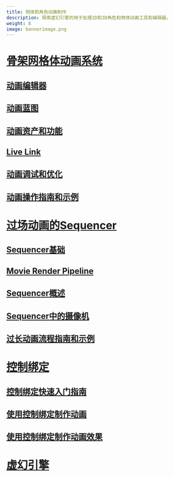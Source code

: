 ```yaml
---
title: 物体和角色动画制作
description: 探索虚幻引擎的用于处理2D和3D角色和物体动画工具和编辑器。
weight: 8
image: bannerimage.png
---
```

# [骨架网格体动画系统](https://dev.epicgames.com/documentation/zh-cn/unreal-engine/skeletal-mesh-animation-system-in-unreal-engine)
## [动画编辑器](https://dev.epicgames.com/documentation/zh-cn/unreal-engine/animation-editors-in-unreal-engine)
## [动画蓝图](https://dev.epicgames.com/documentation/zh-cn/unreal-engine/animation-blueprints-in-unreal-engine)
## [动画资产和功能](https://dev.epicgames.com/documentation/zh-cn/unreal-engine/animation-assets-and-features-in-unreal-engine)
## [Live Link](https://dev.epicgames.com/documentation/zh-cn/unreal-engine/live-link-in-unreal-engine)
## [动画调试和优化](https://dev.epicgames.com/documentation/zh-cn/unreal-engine/animation-debugging-and-optimization-in-unreal-engine)
## [动画操作指南和示例](https://dev.epicgames.com/documentation/zh-cn/unreal-engine/animation-workflow-guides-and-examples-in-unreal-engine)
# [过场动画的Sequencer](https://dev.epicgames.com/documentation/zh-cn/unreal-engine/cinematics-and-movie-making-in-unreal-engine)
## [Sequencer基础](https://dev.epicgames.com/documentation/zh-cn/unreal-engine/how-to-make-movies-in-unreal-engine)
## [Movie Render Pipeline](https://dev.epicgames.com/documentation/zh-cn/unreal-engine/movie-render-pipeline-in-unreal-engine)
## [Sequencer概述](https://dev.epicgames.com/documentation/zh-cn/unreal-engine/unreal-engine-sequencer-movie-tool-overview)
## [Sequencer中的摄像机](https://dev.epicgames.com/documentation/zh-cn/unreal-engine/movie-and-cinematic-cameras-in-unreal-engine)
## [过长动画流程指南和示例](https://dev.epicgames.com/documentation/zh-cn/unreal-engine/cinematic-workflow-guides-and-examples-in-unreal-engine)
# [控制绑定](https://dev.epicgames.com/documentation/zh-cn/unreal-engine/control-rig-in-unreal-engine)
## [控制绑定快速入门指南](https://dev.epicgames.com/documentation/zh-cn/unreal-engine/how-to-create-control-rigs-in-unreal-engine)
## [使用控制绑定制作动画](https://dev.epicgames.com/documentation/zh-cn/unreal-engine/rigging-with-control-rig-in-unreal-engine)
## [使用控制绑定制作动画效果](https://dev.epicgames.com/documentation/zh-cn/unreal-engine/animating-with-control-rig-in-unreal-engine)
# [虚幻引擎](https://dev.epicgames.com/documentation/zh-cn/unreal-engine/paper-2d-overview-in-unreal-engine)